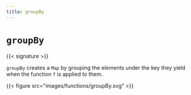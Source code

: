 ```yaml
---
title: groupBy
---
```


# `groupBy`

{{< signature >}}

`groupBy` creates a `Map` by grouping the elements under the key they yield when the function `f` is applied to them.

{{< figure src="images/functions/groupBy.svg" >}}
